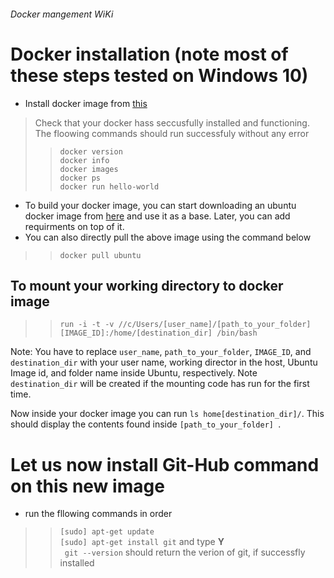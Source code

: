 ###### Docker mangement WiKi
# Docker installation (note most of these steps tested on Windows 10)
- Install docker image from [this](https://docs.docker.com/get-docker/)
> Check that your docker hass seccusfully installed and  functioning. The floowing commands should run successfuly without any error
> > `docker version`<br>
> > `docker info`<br>
> > `docker images`<br>
> > `docker ps`<br>
> > `docker run hello-world`<br>

- To build your docker image, you can start downloading an ubuntu docker image from [here](https://hub.docker.com/_/ubuntu/") and use it as a base. Later, you can add requirments on top of it.
- You can also directly pull the above image using the command below
> >  `docker pull ubuntu` 

## To mount your working directory to docker image
> > `run -i -t -v //c/Users/[user_name]/[path_to_your_folder] [IMAGE_ID]:/home/[destination_dir] /bin/bash`

Note: You have to replace `user_name`, `path_to_your_folder`, `IMAGE_ID`, and `destination_dir` with your user name, working director in the host, Ubuntu Image id, and folder name inside Ubuntu, respectively. Note `destination_dir` will be created if the mounting code has run for the first time.

Now inside your docker image you can run `ls home[destination_dir]/`. This should display the contents found inside `[path_to_your_folder] `.

# Let us now install Git-Hub command on this new image
- run the fllowing commands in order

> > `[sudo] apt-get update` <br>
> > `[sudo] apt-get install git` and type **Y** <br>
> > ` git --version`  should return the verion of git, if successfly installed



